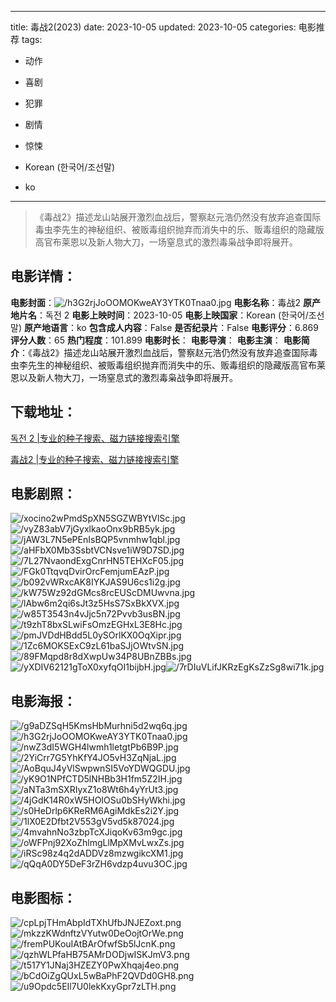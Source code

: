 
---
title: 毒战2(2023)
date: 2023-10-05
updated: 2023-10-05
categories: 电影推荐
tags:
- 动作
- 喜剧
- 犯罪
- 剧情
- 惊悚

- Korean (한국어/조선말)
- ko
---


> 《毒战2》描述龙山站展开激烈血战后，警察赵元浩仍然没有放弃追查国际毒虫李先生的神秘组织、被贩毒组织抛弃而消失中的乐、贩毒组织的隐藏版高官布莱恩以及新人物大刀，一场窒息式的激烈毒枭战争即将展开。

## **电影详情**：

**电影封面**：<img src="https://image.tmdb.org/t/p/w200/h3G2rjJoOOMOKweAY3YTK0Tnaa0.jpg" alt="/h3G2rjJoOOMOKweAY3YTK0Tnaa0.jpg" title="/h3G2rjJoOOMOKweAY3YTK0Tnaa0.jpg">
**电影名称**：毒战2
**原产地片名**：독전 2
**电影上映时间**：2023-10-05
**电影上映国家**：Korean (한국어/조선말)
**原产地语言**：ko
**包含成人内容**：False
**是否纪录片**：False
**电影评分**：6.869
**评分人数**：65
**热门程度**：101.899
**电影时长**：
**电影导演**：
**电影主演**：
**电影简介**：《毒战2》描述龙山站展开激烈血战后，警察赵元浩仍然没有放弃追查国际毒虫李先生的神秘组织、被贩毒组织抛弃而消失中的乐、贩毒组织的隐藏版高官布莱恩以及新人物大刀，一场窒息式的激烈毒枭战争即将展开。

## **下载地址**：
[독전 2 |专业的种子搜索、磁力链接搜索引擎](https://movie.amd794.com:2083/?search=%EB%8F%85%EC%A0%84%202&ordering=&mode=match_phrase&page_size=10&page=1)

[毒战2 |专业的种子搜索、磁力链接搜索引擎](https://movie.amd794.com:2083/?search=%E6%AF%92%E6%88%982&ordering=&mode=match_phrase&page_size=10&page=1)
 

## **电影剧照**：
<img src="https://image.tmdb.org/t/p/original/xocino2wPmdSpXN5SGZWBYtVlSc.jpg" alt="/xocino2wPmdSpXN5SGZWBYtVlSc.jpg" title="/xocino2wPmdSpXN5SGZWBYtVlSc.jpg"><img src="https://image.tmdb.org/t/p/original/vyZ83abV7jGyxlkaoOnx9bRB5yk.jpg" alt="/vyZ83abV7jGyxlkaoOnx9bRB5yk.jpg" title="/vyZ83abV7jGyxlkaoOnx9bRB5yk.jpg"><img src="https://image.tmdb.org/t/p/original/jAW3L7N5ePEnIsBQP5vnmhw1qbl.jpg" alt="/jAW3L7N5ePEnIsBQP5vnmhw1qbl.jpg" title="/jAW3L7N5ePEnIsBQP5vnmhw1qbl.jpg"><img src="https://image.tmdb.org/t/p/original/aHFbX0Mb3SsbtVCNsve1iW9D7SD.jpg" alt="/aHFbX0Mb3SsbtVCNsve1iW9D7SD.jpg" title="/aHFbX0Mb3SsbtVCNsve1iW9D7SD.jpg"><img src="https://image.tmdb.org/t/p/original/7L27NvaondExgCnrHN5TEHXcF05.jpg" alt="/7L27NvaondExgCnrHN5TEHXcF05.jpg" title="/7L27NvaondExgCnrHN5TEHXcF05.jpg"><img src="https://image.tmdb.org/t/p/original/FGk0TtqvqDvirOrcFemjumEAzP.jpg" alt="/FGk0TtqvqDvirOrcFemjumEAzP.jpg" title="/FGk0TtqvqDvirOrcFemjumEAzP.jpg"><img src="https://image.tmdb.org/t/p/original/b092vWRxcAK8IYKJAS9U6cs1i2g.jpg" alt="/b092vWRxcAK8IYKJAS9U6cs1i2g.jpg" title="/b092vWRxcAK8IYKJAS9U6cs1i2g.jpg"><img src="https://image.tmdb.org/t/p/original/kW75Wz92dGMcs8rcEUScDMUwvna.jpg" alt="/kW75Wz92dGMcs8rcEUScDMUwvna.jpg" title="/kW75Wz92dGMcs8rcEUScDMUwvna.jpg"><img src="https://image.tmdb.org/t/p/original/lAbw6m2qi6sJt3z5HsS7SxBkXVX.jpg" alt="/lAbw6m2qi6sJt3z5HsS7SxBkXVX.jpg" title="/lAbw6m2qi6sJt3z5HsS7SxBkXVX.jpg"><img src="https://image.tmdb.org/t/p/original/w85T3543n4vJjc5n72Pvvb3usBN.jpg" alt="/w85T3543n4vJjc5n72Pvvb3usBN.jpg" title="/w85T3543n4vJjc5n72Pvvb3usBN.jpg"><img src="https://image.tmdb.org/t/p/original/t9zhT8bxSLwiFsOmzEGHxL3E8Hc.jpg" alt="/t9zhT8bxSLwiFsOmzEGHxL3E8Hc.jpg" title="/t9zhT8bxSLwiFsOmzEGHxL3E8Hc.jpg"><img src="https://image.tmdb.org/t/p/original/pmJVDdHBdd5L0ySOrlKX0OqXipr.jpg" alt="/pmJVDdHBdd5L0ySOrlKX0OqXipr.jpg" title="/pmJVDdHBdd5L0ySOrlKX0OqXipr.jpg"><img src="https://image.tmdb.org/t/p/original/1Zc6MOKSExC9zL61baSJjOWtvSN.jpg" alt="/1Zc6MOKSExC9zL61baSJjOWtvSN.jpg" title="/1Zc6MOKSExC9zL61baSJjOWtvSN.jpg"><img src="https://image.tmdb.org/t/p/original/89FMqpd8r8dXwpUw34P8UBnZBBs.jpg" alt="/89FMqpd8r8dXwpUw34P8UBnZBBs.jpg" title="/89FMqpd8r8dXwpUw34P8UBnZBBs.jpg"><img src="https://image.tmdb.org/t/p/original/yXDIV62121gToX0xyfqOI1bijbH.jpg" alt="/yXDIV62121gToX0xyfqOI1bijbH.jpg" title="/yXDIV62121gToX0xyfqOI1bijbH.jpg"><img src="https://image.tmdb.org/t/p/original/7rDIuVLifJKRzEgKsZzSg8wi71k.jpg" alt="/7rDIuVLifJKRzEgKsZzSg8wi71k.jpg" title="/7rDIuVLifJKRzEgKsZzSg8wi71k.jpg">

## **电影海报**：
<img src="https://image.tmdb.org/t/p/original/g9aDZSqH5KmsHbMurhni5d2wq6q.jpg" alt="/g9aDZSqH5KmsHbMurhni5d2wq6q.jpg" title="/g9aDZSqH5KmsHbMurhni5d2wq6q.jpg"><img src="https://image.tmdb.org/t/p/original/h3G2rjJoOOMOKweAY3YTK0Tnaa0.jpg" alt="/h3G2rjJoOOMOKweAY3YTK0Tnaa0.jpg" title="/h3G2rjJoOOMOKweAY3YTK0Tnaa0.jpg"><img src="https://image.tmdb.org/t/p/original/nwZ3dI5WGH4lwmh1letgtPb6B9P.jpg" alt="/nwZ3dI5WGH4lwmh1letgtPb6B9P.jpg" title="/nwZ3dI5WGH4lwmh1letgtPb6B9P.jpg"><img src="https://image.tmdb.org/t/p/original/2YiCrr7G5YhKfY4JO5vH3ZqNjaL.jpg" alt="/2YiCrr7G5YhKfY4JO5vH3ZqNjaL.jpg" title="/2YiCrr7G5YhKfY4JO5vH3ZqNjaL.jpg"><img src="https://image.tmdb.org/t/p/original/AoBquJ4yVlSwpwnSI5VoYDWQGDU.jpg" alt="/AoBquJ4yVlSwpwnSI5VoYDWQGDU.jpg" title="/AoBquJ4yVlSwpwnSI5VoYDWQGDU.jpg"><img src="https://image.tmdb.org/t/p/original/yK9O1NPfCTD5lNHBb3H1fm5Z2IH.jpg" alt="/yK9O1NPfCTD5lNHBb3H1fm5Z2IH.jpg" title="/yK9O1NPfCTD5lNHBb3H1fm5Z2IH.jpg"><img src="https://image.tmdb.org/t/p/original/aNTa3mSXRIyxZ1o8Wt6h4yYrUt3.jpg" alt="/aNTa3mSXRIyxZ1o8Wt6h4yYrUt3.jpg" title="/aNTa3mSXRIyxZ1o8Wt6h4yYrUt3.jpg"><img src="https://image.tmdb.org/t/p/original/4jGdK14R0xW5HOIOSu0bSHyWkhi.jpg" alt="/4jGdK14R0xW5HOIOSu0bSHyWkhi.jpg" title="/4jGdK14R0xW5HOIOSu0bSHyWkhi.jpg"><img src="https://image.tmdb.org/t/p/original/s0HeDrlp6KReRM6AgiMdkEs2i2Y.jpg" alt="/s0HeDrlp6KReRM6AgiMdkEs2i2Y.jpg" title="/s0HeDrlp6KReRM6AgiMdkEs2i2Y.jpg"><img src="https://image.tmdb.org/t/p/original/1lX0E2Dfbt2V553gV5vd5k87024.jpg" alt="/1lX0E2Dfbt2V553gV5vd5k87024.jpg" title="/1lX0E2Dfbt2V553gV5vd5k87024.jpg"><img src="https://image.tmdb.org/t/p/original/4mvahnNo3zbpTcXJiqoKv63m9gc.jpg" alt="/4mvahnNo3zbpTcXJiqoKv63m9gc.jpg" title="/4mvahnNo3zbpTcXJiqoKv63m9gc.jpg"><img src="https://image.tmdb.org/t/p/original/oWFPnj92XoZhlmgLlMpXMvLwxZs.jpg" alt="/oWFPnj92XoZhlmgLlMpXMvLwxZs.jpg" title="/oWFPnj92XoZhlmgLlMpXMvLwxZs.jpg"><img src="https://image.tmdb.org/t/p/original/iRSc98z4q2dADDVz8mzwgikcXM1.jpg" alt="/iRSc98z4q2dADDVz8mzwgikcXM1.jpg" title="/iRSc98z4q2dADDVz8mzwgikcXM1.jpg"><img src="https://image.tmdb.org/t/p/original/qQqA0DY5DeF3rZH6vdzp4uvu3OC.jpg" alt="/qQqA0DY5DeF3rZH6vdzp4uvu3OC.jpg" title="/qQqA0DY5DeF3rZH6vdzp4uvu3OC.jpg">

## **电影图标**：
<img src="https://image.tmdb.org/t/p/original/cpLpjTHmAbpIdTXhUfbJNJEZoxt.png" alt="/cpLpjTHmAbpIdTXhUfbJNJEZoxt.png" title="/cpLpjTHmAbpIdTXhUfbJNJEZoxt.png"><img src="https://image.tmdb.org/t/p/original/mkzzKWdnftzVYutw0DeOojtOrWe.png" alt="/mkzzKWdnftzVYutw0DeOojtOrWe.png" title="/mkzzKWdnftzVYutw0DeOojtOrWe.png"><img src="https://image.tmdb.org/t/p/original/fremPUKouIAtBArOfwfSb5lJcnK.png" alt="/fremPUKouIAtBArOfwfSb5lJcnK.png" title="/fremPUKouIAtBArOfwfSb5lJcnK.png"><img src="https://image.tmdb.org/t/p/original/qzhWLPfaHB75AMrDODjwISKJmV3.png" alt="/qzhWLPfaHB75AMrDODjwISKJmV3.png" title="/qzhWLPfaHB75AMrDODjwISKJmV3.png"><img src="https://image.tmdb.org/t/p/original/t517Y1JNaj3HZEZY0PwXhqaj4eo.png" alt="/t517Y1JNaj3HZEZY0PwXhqaj4eo.png" title="/t517Y1JNaj3HZEZY0PwXhqaj4eo.png"><img src="https://image.tmdb.org/t/p/original/bCdOiZgQUxL5wBaPhF2QVDd0GH8.png" alt="/bCdOiZgQUxL5wBaPhF2QVDd0GH8.png" title="/bCdOiZgQUxL5wBaPhF2QVDd0GH8.png"><img src="https://image.tmdb.org/t/p/original/u9Opdc5EIl7U0lekKxyGpr7zLTH.png" alt="/u9Opdc5EIl7U0lekKxyGpr7zLTH.png" title="/u9Opdc5EIl7U0lekKxyGpr7zLTH.png">
